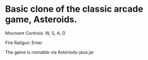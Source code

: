 # Basic clone of the classic arcade game, Asteroids.  
Movment Controls: W, S, A, D

Fire Railgun: Enter

The game is runnable via Asteriods-java.jar

